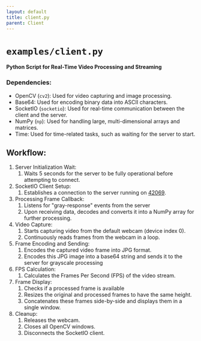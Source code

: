 ```yaml
---
layout: default
title: client.py
parent: Client
---
```


# `examples/client.py`

**Python Script for Real-Time Video Processing and Streaming**

### Dependencies:
- OpenCV (`cv2`): Used for video capturing and image processing.
- Base64: Used for encoding binary data into ASCII characters.
- SocketIO (`socketio`): Used for real-time communication between the client and the server.
- NumPy (`np`): Used for handling large, multi-dimensional arrays and matrices.
- Time: Used for time-related tasks, such as waiting for the server to start.

## Workflow:
1. Server Initialization Wait:
   1. Waits 5 seconds for the server to be fully operational before attempting to connect.
2. SocketIO Client Setup:
   1. Establishes a connection to the server running on [42069](http://localhost:42069).
3. Processing Frame Callback:
   1. Listens for "gray-response" events from the server
   2. Upon receiving data, decodes and converts it into a NumPy array for further processing.
4. Video Capture:
   1. Starts capturing video from the default webcam (device index 0).
   2. Continuously reads frames from the webcam in a loop.
5. Frame Encoding and Sending:
   1. Encodes the captured video frame into JPG format.
   2. Encodes this JPG image into a base64 string and sends it to the server for grayscale processing
6. FPS Calculation:
   1. Calculates the Frames Per Second (FPS) of the video stream.
7. Frame Display:
   1. Checks if a processed frame is available
   2. Resizes the original and processed frames to have the same height.
   3. Concatenates these frames side-by-side and displays them in a single window.
8. Cleanup:
    1. Releases the webcam.
    2. Closes all OpenCV windows.
    3. Disconnects the SocketIO client.

